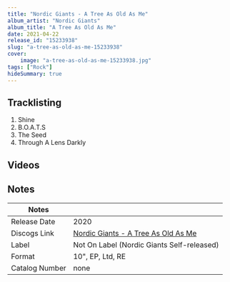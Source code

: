 ```yaml
---
title: "Nordic Giants - A Tree As Old As Me"
album_artist: "Nordic Giants"
album_title: "A Tree As Old As Me"
date: 2021-04-22
release_id: "15233938"
slug: "a-tree-as-old-as-me-15233938"
cover:
    image: "a-tree-as-old-as-me-15233938.jpg"
tags: ["Rock"]
hideSummary: true
---
```


## Tracklisting
1. Shine
2. B.O.A.T.S
3. The Seed
4. Through A Lens Darkly

## Videos


## Notes

| Notes          |             |
| ---------------| ----------- |
| Release Date   | 2020 |
| Discogs Link   | [Nordic Giants - A Tree As Old As Me](https://www.discogs.com/release/15233938) |
| Label          | Not On Label (Nordic Giants Self-released) |
| Format         | 10\", EP, Ltd, RE |
| Catalog Number | none |

